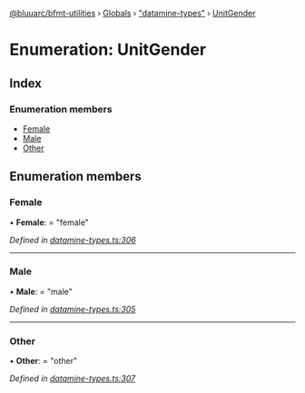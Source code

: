 [@bluuarc/bfmt-utilities](../README.md) › [Globals](../globals.md) › ["datamine-types"](../modules/_datamine_types_.md) › [UnitGender](_datamine_types_.unitgender.md)

# Enumeration: UnitGender

## Index

### Enumeration members

* [Female](_datamine_types_.unitgender.md#female)
* [Male](_datamine_types_.unitgender.md#male)
* [Other](_datamine_types_.unitgender.md#other)

## Enumeration members

###  Female

• **Female**: = "female"

*Defined in [datamine-types.ts:306](https://github.com/BluuArc/bfmt-utilities/blob/076080a/src/datamine-types.ts#L306)*

___

###  Male

• **Male**: = "male"

*Defined in [datamine-types.ts:305](https://github.com/BluuArc/bfmt-utilities/blob/076080a/src/datamine-types.ts#L305)*

___

###  Other

• **Other**: = "other"

*Defined in [datamine-types.ts:307](https://github.com/BluuArc/bfmt-utilities/blob/076080a/src/datamine-types.ts#L307)*
